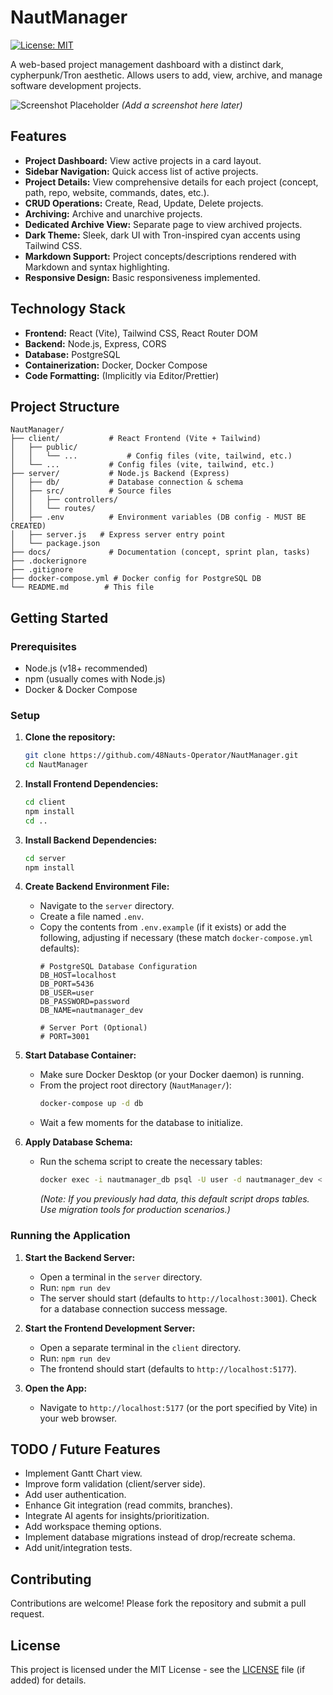 # NautManager

[![License: MIT](https://img.shields.io/badge/License-MIT-yellow.svg)](https://opensource.org/licenses/MIT)

A web-based project management dashboard with a distinct dark, cypherpunk/Tron aesthetic. Allows users to add, view, archive, and manage software development projects.

![Screenshot Placeholder](./docs/screenshot_placeholder.png) 
*(Add a screenshot here later)*

## Features

*   **Project Dashboard:** View active projects in a card layout.
*   **Sidebar Navigation:** Quick access list of active projects.
*   **Project Details:** View comprehensive details for each project (concept, path, repo, website, commands, dates, etc.).
*   **CRUD Operations:** Create, Read, Update, Delete projects.
*   **Archiving:** Archive and unarchive projects.
*   **Dedicated Archive View:** Separate page to view archived projects.
*   **Dark Theme:** Sleek, dark UI with Tron-inspired cyan accents using Tailwind CSS.
*   **Markdown Support:** Project concepts/descriptions rendered with Markdown and syntax highlighting.
*   **Responsive Design:** Basic responsiveness implemented.

## Technology Stack

*   **Frontend:** React (Vite), Tailwind CSS, React Router DOM
*   **Backend:** Node.js, Express, CORS
*   **Database:** PostgreSQL
*   **Containerization:** Docker, Docker Compose
*   **Code Formatting:** (Implicitly via Editor/Prettier)

## Project Structure

```
NautManager/
├── client/           # React Frontend (Vite + Tailwind)
│   ├── public/
│   │   └── ...           # Config files (vite, tailwind, etc.)
│   └── ...           # Config files (vite, tailwind, etc.)
├── server/           # Node.js Backend (Express)
│   ├── db/           # Database connection & schema
│   ├── src/          # Source files
│   │   ├── controllers/
│   │   └── routes/
│   ├── .env          # Environment variables (DB config - MUST BE CREATED)
│   ├── server.js   # Express server entry point
│   └── package.json
├── docs/             # Documentation (concept, sprint plan, tasks)
├── .dockerignore
├── .gitignore
├── docker-compose.yml # Docker config for PostgreSQL DB
└── README.md        # This file
```

## Getting Started

### Prerequisites

*   Node.js (v18+ recommended)
*   npm (usually comes with Node.js)
*   Docker & Docker Compose

### Setup

1.  **Clone the repository:**
    ```bash
    git clone https://github.com/48Nauts-Operator/NautManager.git
    cd NautManager
    ```

2.  **Install Frontend Dependencies:**
    ```bash
    cd client
    npm install
    cd .. 
    ```

3.  **Install Backend Dependencies:**
    ```bash
    cd server
    npm install
    ```

4.  **Create Backend Environment File:**
    *   Navigate to the `server` directory.
    *   Create a file named `.env`.
    *   Copy the contents from `.env.example` (if it exists) or add the following, adjusting if necessary (these match `docker-compose.yml` defaults):
        ```dotenv
        # PostgreSQL Database Configuration
        DB_HOST=localhost
        DB_PORT=5436
        DB_USER=user
        DB_PASSWORD=password
        DB_NAME=nautmanager_dev

        # Server Port (Optional)
        # PORT=3001
        ```

5.  **Start Database Container:**
    *   Make sure Docker Desktop (or your Docker daemon) is running.
    *   From the project root directory (`NautManager/`):
        ```bash
        docker-compose up -d db
        ```
    *   Wait a few moments for the database to initialize.

6.  **Apply Database Schema:**
    *   Run the schema script to create the necessary tables:
        ```bash
        docker exec -i nautmanager_db psql -U user -d nautmanager_dev < ./server/db/schema.sql
        ```
        *(Note: If you previously had data, this default script drops tables. Use migration tools for production scenarios.)*

### Running the Application

1.  **Start the Backend Server:**
    *   Open a terminal in the `server` directory.
    *   Run: `npm run dev`
    *   The server should start (defaults to `http://localhost:3001`). Check for a database connection success message.

2.  **Start the Frontend Development Server:**
    *   Open a separate terminal in the `client` directory.
    *   Run: `npm run dev`
    *   The frontend should start (defaults to `http://localhost:5177`).

3.  **Open the App:**
    *   Navigate to `http://localhost:5177` (or the port specified by Vite) in your web browser.

## TODO / Future Features

*   Implement Gantt Chart view.
*   Improve form validation (client/server side).
*   Add user authentication.
*   Enhance Git integration (read commits, branches).
*   Integrate AI agents for insights/prioritization.
*   Add workspace theming options.
*   Implement database migrations instead of drop/recreate schema.
*   Add unit/integration tests.

## Contributing

Contributions are welcome! Please fork the repository and submit a pull request.

## License

This project is licensed under the MIT License - see the [LICENSE](LICENSE) file (if added) for details. 